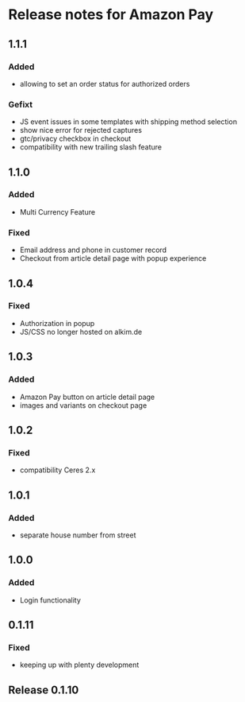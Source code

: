 # Release notes for Amazon Pay

## 1.1.1

### Added

- allowing to set an order status for authorized orders

### Gefixt

- JS event issues in some templates with shipping method selection
- show nice error for rejected captures
- gtc/privacy checkbox in checkout
- compatibility with new trailing slash feature 

## 1.1.0

### Added

- Multi Currency Feature

### Fixed

- Email address and phone in customer record
- Checkout from article detail page with popup experience

## 1.0.4

### Fixed

- Authorization in popup
- JS/CSS no longer hosted on alkim.de

## 1.0.3

### Added

- Amazon Pay button on article detail page
- images and variants on checkout page

## 1.0.2

### Fixed

- compatibility Ceres 2.x

## 1.0.1

### Added

- separate house number from street

## 1.0.0

### Added

- Login functionality

## 0.1.11

### Fixed

- keeping up with plenty development

## Release 0.1.10
